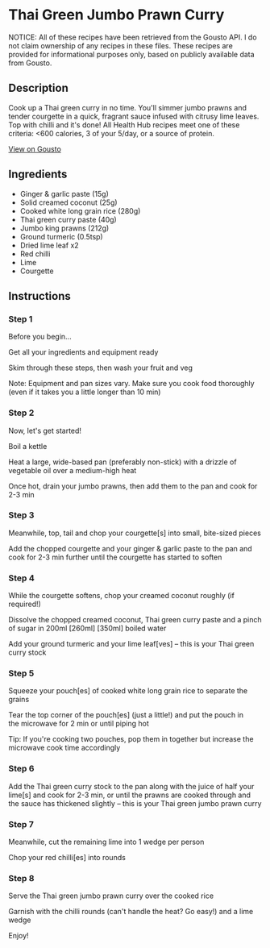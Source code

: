# Thai Green Jumbo Prawn Curry

NOTICE: All of these recipes have been retrieved from the Gousto API. I do not claim ownership of any recipes in these files. These recipes are provided for informational purposes only, based on publicly available data from Gousto.

## Description

Cook up a Thai green curry in no time. You'll simmer jumbo prawns and tender courgette in a quick, fragrant sauce infused with citrusy lime leaves. Top with chilli and it's done! All Health Hub recipes meet one of these criteria: <600 calories, 3 of your 5/day, or a source of protein.

[View on Gousto](https://www.gousto.co.uk/recipes/cookbook/thai-green-jumbo-prawn-curry)

## Ingredients

- Ginger & garlic paste (15g)
- Solid creamed coconut (25g)
- Cooked white long grain rice (280g)
- Thai green curry paste (40g)
- Jumbo king prawns (212g)
- Ground turmeric (0.5tsp)
- Dried lime leaf x2
- Red chilli
- Lime
- Courgette

## Instructions


### Step 1

Before you begin...

Get all your ingredients and equipment ready

Skim through these steps, then wash your fruit and veg

Note: Equipment and pan sizes vary. Make sure you cook food thoroughly (even if it takes you a little longer than 10 min)


### Step 2

Now, let's get started!

Boil a kettle

Heat a large, wide-based pan (preferably non-stick) with a drizzle of vegetable oil over a medium-high heat

Once hot, drain your jumbo prawns, then add them to the pan and cook for 2-3 min


### Step 3

Meanwhile, top, tail and chop your courgette[s] into small, bite-sized pieces

Add the chopped courgette and your ginger & garlic paste to the pan and cook for 2-3 min further until the courgette has started to soften


### Step 4

While the courgette softens, chop your creamed coconut roughly (if required!)

Dissolve the chopped creamed coconut, Thai green curry paste and a pinch of sugar in 200ml <span class="text-purple">[260ml]</span> <span class="text-danger">[350ml]</span> boiled water

Add your ground turmeric and your lime leaf[ves] – this is your Thai green curry stock


### Step 5

Squeeze your pouch[es]<span class="text-danger"> </span>of cooked white long grain rice to separate the grains

Tear the top corner of the pouch[es] (just a little!) and put the pouch in the microwave for 2 min or until piping hot

Tip: If you're cooking two pouches, pop them in together but increase the microwave cook time accordingly


### Step 6

Add the Thai green curry stock to the pan along with the juice of half your lime[s] and cook for 2-3 min, or until the prawns are cooked through and the sauce has thickened slightly – this is your Thai green jumbo prawn curry


### Step 7

Meanwhile, cut the remaining lime into 1 wedge per person

Chop your red chilli[es] into rounds

### Step 8

Serve the Thai green jumbo prawn curry over the cooked rice

Garnish with the chilli rounds (can't handle the heat? Go easy!) and a lime wedge

Enjoy!

